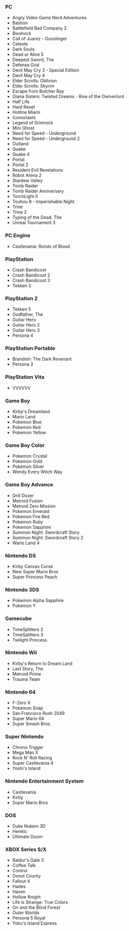 ### PC

- Angry Video Game Nerd Adventures
- Bastion
- Battlefield Bad Company 2
- Bioshock
- Call of Juarez - Gunslinger
- Celeste
- Dark Souls
- Dead or Alive 5
- Deepest Sword, The
- Defense Grid
- Devil May Cry 3 - Special Edition
- Devil May Cry 4
- Elder Scrolls: Oblivion
- Elder Scrolls: Skyrim
- Escape from Butcher Bay
- Giana Sisters: Twisted Dreams - Rise of the Owlverlord
- Half Life
- Hard Reset
- Hotline Miami
- Iconoclasts
- Legend of Grimrock
- Mini Ghost
- Need for Speed - Underground
- Need for Speed - Underground 2
- Outland
- Quake
- Quake 4
- Portal
- Portal 2
- Resident Evil Revelations
- Robot Arena 2
- Stardew Valley
- Tomb Raider
- Tomb Raider Anniversary
- TorchLight II
- Touhou 8 - Imperishable Night
- Trine
- Trine 2
- Typing of the Dead, The
- Unreal Tournament 3

### PC Engine

- Castlevania: Rondo of Blood

### PlayStation

- Crash Bandicoot
- Crash Bandicoot 2
- Crash Bandicoot 3
- Tekken 3

### PlayStation 2

- Tekken 5
- Godfather, The
- Guitar Hero
- Guitar Hero 2
- Guitar Hero 3
- Persona 4

### PlayStation Portable

- Brandish: The Dark Revenant
- Persona 3

### PlayStation Vita

- VVVVVV

### Game Boy

- Kirby's Dreamland
- Mario Land
- Pokemon Blue
- Pokemon Red
- Pokemon Yellow

### Game Boy Color

- Pokemon Crystal
- Pokemon Gold
- Pokemon Silver
- Wendy Every Witch Way

### Game Boy Advance

- Drill Dozer
- Metroid Fusion
- Metroid Zero Mission
- Pokemon Emerald
- Pokemon Fire Red
- Pokemon Ruby
- Pokemon Sapphire
- Summon Night: Swordcraft Story
- Summon Night: Swordcraft Story 2
- Wario Land 4

### Nintendo DS

- Kirby Canvas Curse
- New Super Mario Bros
- Super Princess Peach

### Nintendo 3DS

- Pokemon Alpha Sapphire
- Pokemon Y

### Gamecube

- TimeSplitters 2
- TimeSplitters 3
- Twilight Princess

### Nintendo Wii

- Kirby's Return to Dream Land
- Last Story, The
- Metroid Prime
- Trauma Team

### Nintendo 64

- F-Zero X
- Pokemon Snap
- San Francisco Rush 2049
- Super Mario 64
- Super Smash Bros

### Super Nintendo

- Chrono Trigger
- Mega Man X
- Rock N' Roll Racing
- Super Castlevania 4
- Yoshi's Island

### Nintendo Entertainment System

- Castlevania
- Kirby
- Super Mario Bros

### DOS

- Duke Nukem 3D
- Heretic
- Ultimate Doom

### XBOX Series S/X

- Baldur's Gate 3
- Coffee Talk
- Control
- Donut County
- Fallout 4
- Hades
- Haven
- Hollow Knight
- Life is Strange: True Colors
- Ori and the Blind Forest
- Outer Worlds
- Persona 5 Royal
- Yoku's Island Express
